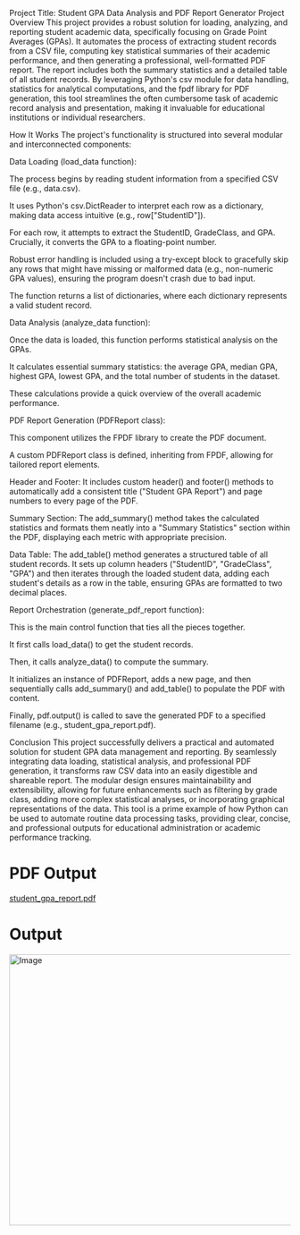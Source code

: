 Project Title: Student GPA Data Analysis and PDF Report Generator
Project Overview
This project provides a robust solution for loading, analyzing, and reporting student academic data, specifically focusing on Grade Point Averages (GPAs). It automates the process of extracting student records from a CSV file, computing key statistical summaries of their academic performance, and then generating a professional, well-formatted PDF report. The report includes both the summary statistics and a detailed table of all student records. By leveraging Python's csv module for data handling, statistics for analytical computations, and the fpdf library for PDF generation, this tool streamlines the often cumbersome task of academic record analysis and presentation, making it invaluable for educational institutions or individual researchers.

How It Works
The project's functionality is structured into several modular and interconnected components:

Data Loading (load_data function):

The process begins by reading student information from a specified CSV file (e.g., data.csv).

It uses Python's csv.DictReader to interpret each row as a dictionary, making data access intuitive (e.g., row["StudentID"]).

For each row, it attempts to extract the StudentID, GradeClass, and GPA. Crucially, it converts the GPA to a floating-point number.

Robust error handling is included using a try-except block to gracefully skip any rows that might have missing or malformed data (e.g., non-numeric GPA values), ensuring the program doesn't crash due to bad input.

The function returns a list of dictionaries, where each dictionary represents a valid student record.

Data Analysis (analyze_data function):

Once the data is loaded, this function performs statistical analysis on the GPAs.

It calculates essential summary statistics: the average GPA, median GPA, highest GPA, lowest GPA, and the total number of students in the dataset.

These calculations provide a quick overview of the overall academic performance.

PDF Report Generation (PDFReport class):

This component utilizes the FPDF library to create the PDF document.

A custom PDFReport class is defined, inheriting from FPDF, allowing for tailored report elements.

Header and Footer: It includes custom header() and footer() methods to automatically add a consistent title ("Student GPA Report") and page numbers to every page of the PDF.

Summary Section: The add_summary() method takes the calculated statistics and formats them neatly into a "Summary Statistics" section within the PDF, displaying each metric with appropriate precision.

Data Table: The add_table() method generates a structured table of all student records. It sets up column headers ("StudentID", "GradeClass", "GPA") and then iterates through the loaded student data, adding each student's details as a row in the table, ensuring GPAs are formatted to two decimal places.

Report Orchestration (generate_pdf_report function):

This is the main control function that ties all the pieces together.

It first calls load_data() to get the student records.

Then, it calls analyze_data() to compute the summary.

It initializes an instance of PDFReport, adds a new page, and then sequentially calls add_summary() and add_table() to populate the PDF with content.

Finally, pdf.output() is called to save the generated PDF to a specified filename (e.g., student_gpa_report.pdf).

Conclusion
This project successfully delivers a practical and automated solution for student GPA data management and reporting. By seamlessly integrating data loading, statistical analysis, and professional PDF generation, it transforms raw CSV data into an easily digestible and shareable report. The modular design ensures maintainability and extensibility, allowing for future enhancements such as filtering by grade class, adding more complex statistical analyses, or incorporating graphical representations of the data. This tool is a prime example of how Python can be used to automate routine data processing tasks, providing clear, concise, and professional outputs for educational administration or academic performance tracking.



# PDF Output


[student_gpa_report.pdf](https://github.com/user-attachments/files/21334147/student_gpa_report.pdf)

# Output


<img width="1523" height="485" alt="Image" src="https://github.com/user-attachments/assets/2de01195-48af-4259-9504-b89a414a6787" />


